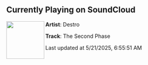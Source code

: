 ## Currently Playing on SoundCloud

[<img align="left" width="100" src="https://i1.sndcdn.com/artworks-7WazKmFOHXusBR19-3toDYA-t500x500.png">](https://soundcloud.com/destrodnb/the-second-phase)

**Artist**: Destro 

**Track**: The Second Phase

Last updated at 5/21/2025, 6:55:51 AM
